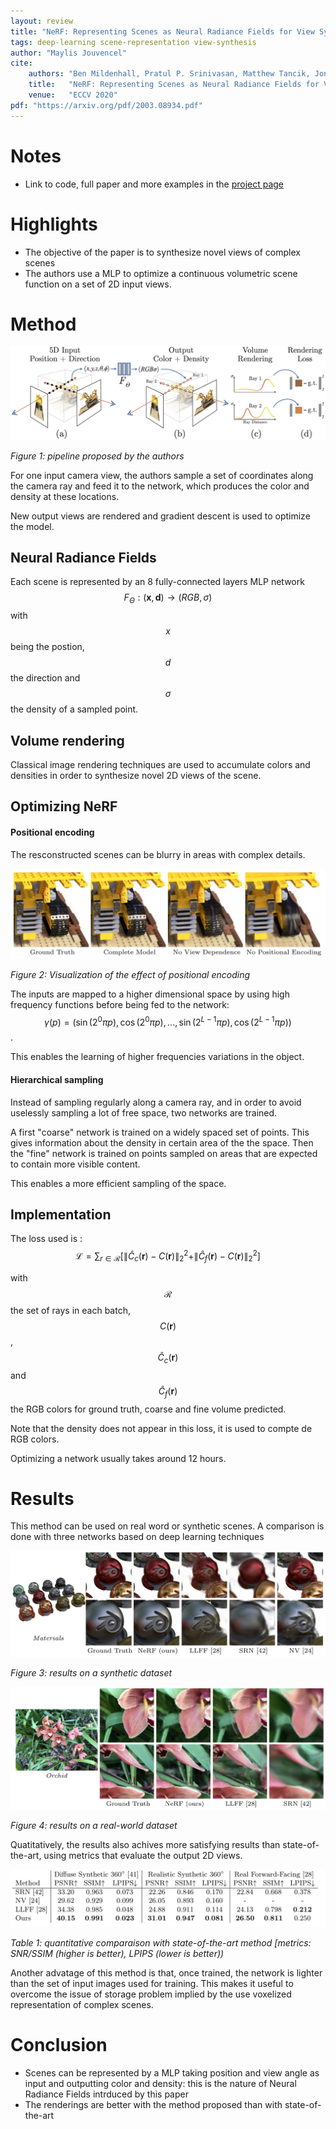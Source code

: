 ```yaml
---
layout: review
title: "NeRF: Representing Scenes as Neural Radiance Fields for View Synthesis"
tags: deep-learning scene-representation view-synthesis
author: "Maylis Jouvencel"
cite:
    authors: "Ben Mildenhall, Pratul P. Srinivasan, Matthew Tancik, Jonathan T. Barron, Ravi Ramamoorthi, Ren Ng"
    title:   "NeRF: Representing Scenes as Neural Radiance Fields for View Synthesis"
    venue:   "ECCV 2020"
pdf: "https://arxiv.org/pdf/2003.08934.pdf"
---
```


# Notes
* Link to code, full paper and more examples in the [project page](https://www.matthewtancik.com/nerf)

# Highlights
* The objective of the paper is to synthesize novel views of complex scenes
* The authors use a MLP to optimize a continuous volumetric scene function on a set of 2D input views.

# Method

![](/collections/images/NeRF/pipeline.jpg)

*Figure 1: pipeline proposed by the authors*

For one input camera view, the authors sample a set of coordinates along the camera ray and feed it to the network, which produces the color and density at these locations.

New output views are rendered and gradient descent is used to optimize the model.

## Neural Radiance Fields
Each scene is represented by an 8 fully-connected layers MLP network $$ F_\Theta : (\boldsymbol{x},\boldsymbol{d}) \rightarrow (RGB,\sigma)$$ with $$x$$ being the postion, $$d$$ the direction and $$\sigma$$ the density of a sampled point.


## Volume rendering

Classical image rendering techniques are used to accumulate colors and densities in order to synthesize novel 2D views of the scene.


## Optimizing NeRF

#### Positional encoding

The resconstructed scenes can be blurry in areas with complex details.

![](/collections/images/NeRF/positional_encoding.jpg)

*Figure 2: Visualization of the effect of positional encoding*

The inputs are mapped to a higher dimensional space by using high frequency functions before being fed to the network:
$$ \gamma(p) = (\sin(2^{0}\pi p),\cos(2^{0}\pi p), ... ,\sin(2^{L-1}\pi p),\cos(2^{L-1}\pi p)  ) $$.

This enables the learning of higher frequencies variations in the object.

#### Hierarchical sampling
Instead of sampling regularly along a camera ray, and in order to avoid uselessly sampling a lot of free space, two networks are trained.

A first "coarse" network is trained on a widely spaced set of points. This gives information about the density in certain area of the the space. Then the "fine" network is trained on points sampled on areas that are expected to contain more visible content.

This enables a more efficient sampling of the space.

## Implementation

The loss used is : 
$$ \mathcal{L} = \sum_{r\in \mathcal{R}} [ \|\hat{C}_c(\boldsymbol{r}) - C(\boldsymbol{r}) \|_{2}^{2} + \|\hat{C}_f(\boldsymbol{r}) - C(\boldsymbol{r}) \|_{2}^{2}] $$

with $$\mathcal{R}$$ the set of rays in each batch, $$C(\boldsymbol{r})$$, $$\hat{C}_c(\boldsymbol{r})$$ and $$\hat{C}_f(\boldsymbol{r})$$ the RGB colors for ground truth, coarse and fine volume predicted.

Note that the density does not appear in this loss, it is used to compte de RGB colors.

Optimizing a network usually takes around 12 hours.

# Results

This method can be used on real word or synthetic scenes. A comparison is done with three networks based on deep learning techniques

![](/collections/images/NeRF/results_synthetic.jpg)

*Figure 3: results on a synthetic dataset*

![](/collections/images/NeRF/results_realworld.jpg)

*Figure 4: results on a real-world dataset*

Quatitatively, the results also achives more satisfying results than state-of-the-art, using metrics that evaluate the output 2D views.

![](/collections/images/NeRF/results_table.jpg)

*Table 1: quantitative comparaison with state-of-the-art method [metrics: SNR/SSIM (higher is better), LPIPS (lower is better))*


Another advatage of this method is that, once trained, the network is lighter than the set of input images used for training. This makes it useful to overcome the issue of storage problem implied by the use voxelized representation of complex scenes.

# Conclusion

- Scenes can be represented by a MLP taking position and view angle as input and outputting color and density: this is the nature of Neural Radiance Fields intrduced by this paper
- The renderings are better with the method proposed than with state-of-the-art
